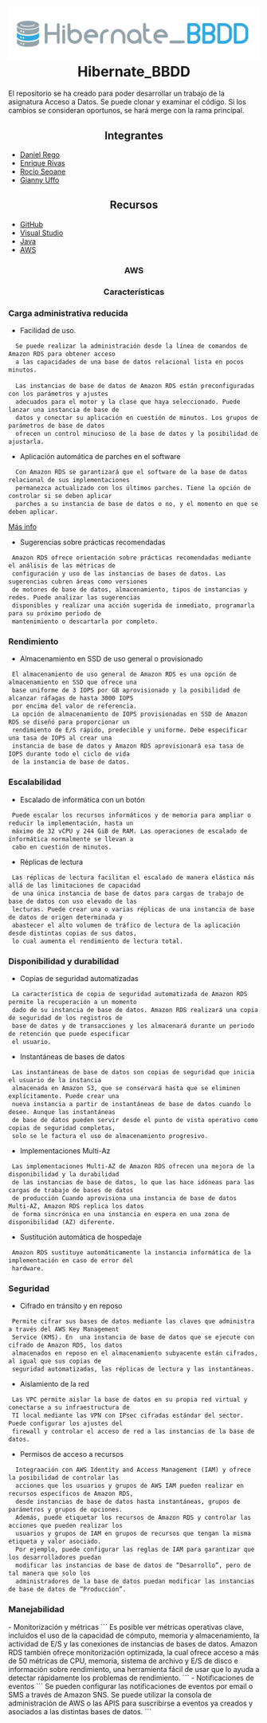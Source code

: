 <h1 align="center">
  <a href="https://github.com/Zettlr/Zettlr">
    <img src="https://github.com/RegoFp/Hibernate_BBDD/blob/main/logo.jpeg" alt="Hibernate_BBDD"/>
  </a>
  <br/>
  Hibernate_BBDD
</h1>

El repositorio se ha creado para poder desarrollar un trabajo de la asignatura Acceso a Datos.
Se puede clonar y examinar el código. Si los cambios se consideran oportunos, se hará merge con la rama principal.

<h2 align ="center"> Integrantes</h2>

  - [Daniel Rego](https://github.com/RegoFp)
  - [Enrique Rivas](https://github.com/enriquerivasf)
  - [Rocío Seoane](https://github.com/rocioseoane)
  - [Gianny Uffo](https://github.com/uffogianny)

<h2 align ="center"> Recursos</H2>

* [GitHub](https://www.docker.com/products/docker-desktop)
* [Visual Studio](https://visualstudio.microsoft.com/es/)
* [Java](https://www.java.com/es/)
* [AWS](https://aws.amazon.com/es/)

<h3 align ="center">AWS</h3>
<h3 align = "center">Características</h3>

  <h3>Carga administrativa reducida</h4>
  
  - Facilidad de uso.  
  
  ```
    Se puede realizar la administración desde la línea de comandos de Amazon RDS para obtener acceso 
    a las capacidades de una base de datos relacional lista en pocos minutos. 
    
    Las instancias de base de datos de Amazon RDS están preconfiguradas con los parámetros y ajustes 
    adecuados para el motor y la clase que haya seleccionado. Puede lanzar una instancia de base de 
    datos y conectar su aplicación en cuestión de minutos. Los grupos de parámetros de base de datos
    ofrecen un control minucioso de la base de datos y la posibilidad de ajustarla.
  ```
  -  Aplicación automática de parches en el software
  ```
    Con Amazon RDS se garantizará que el software de la base de datos relacional de sus implementaciones 
    permanezca actualizado con los últimos parches. Tiene la opción de controlar si se deben aplicar 
    parches a su instancia de base de datos o no, y el momento en que se deben aplicar.
  ```
   [Más info](https://docs.aws.amazon.com/AmazonRDS/latest/UserGuide/Welcome.html)
   
   -  Sugerencias sobre prácticas recomendadas
   ```
    Amazon RDS ofrece orientación sobre prácticas recomendadas mediante el análisis de las métricas de 
    configuración y uso de las instancias de bases de datos. Las sugerencias cubren áreas como versiones 
    de motores de base de datos, almacenamiento, tipos de instancias y redes. Puede analizar las sugerencias
    disponibles y realizar una acción sugerida de inmediato, programarla para su próximo periodo de 
    mantenimiento o descartarla por completo. 
   ```
   
   <h3> Rendimiento</h3>
   
   - Almacenamiento en SSD de uso general o provisionado 
   ```
    El almacenamiento de uso general de Amazon RDS es una opción de almacenamiento en SSD que ofrece una 
    base uniforme de 3 IOPS por GB aprovisionado y la posibilidad de alcanzar ráfagas de hasta 3000 IOPS 
    por encima del valor de referencia. 
    La opción de almacenamiento de IOPS provisionadas en SSD de Amazon RDS se diseñó para proporcionar un 
    rendimiento de E/S rápido, predecible y uniforme. Debe especificar una tasa de IOPS al crear una 
    instancia de base de datos y Amazon RDS aprovisionará esa tasa de IOPS durante todo el ciclo de vida 
    de la instancia de base de datos. 
  ```
   
   
   <h3> Escalabilidad</h3>
   
   - Escalado de informática con un botón    
 
   ```
    Puede escalar los recursos informáticos y de memoria para ampliar o reducir la implementación, hasta un 
    máximo de 32 vCPU y 244 GiB de RAM. Las operaciones de escalado de informática normalmente se llevan a 
    cabo en cuestión de minutos. 
   ```
   
   -  Réplicas de lectura 
   ```
    Las réplicas de lectura facilitan el escalado de manera elástica más allá de las limitaciones de capacidad
    de una única instancia de base de datos para cargas de trabajo de base de datos con uso elevado de las 
    lecturas. Puede crear una o varias réplicas de una instancia de base de datos de origen determinada y 
    abastecer el alto volumen de tráfico de lectura de la aplicación desde distintas copias de sus datos, 
    lo cual aumenta el rendimiento de lectura total.
   ```
   
   <h3> Disponibilidad y durabilidad</h3>
   
   - Copias de seguridad automatizadas
   
   ```
    La característica de copia de seguridad automatizada de Amazon RDS permite la recuperación a un momento
    dado de su instancia de base de datos. Amazon RDS realizará una copia de seguridad de los registros de 
    base de datos y de transacciones y los almacenará durante un periodo de retención que puede especificar 
    el usuario. 
   ```
   
   - Instantáneas de bases de datos
   ```
    Las instantáneas de base de datos son copias de seguridad que inicia el usuario de la instancia 
    almacenada en Amazon S3, que se conservará hasta que se eliminen explícitamente. Puede crear una 
    nueva instancia a partir de instantáneas de base de datos cuando lo desee. Aunque las instantáneas 
    de base de datos pueden servir desde el punto de vista operativo como copias de seguridad completas, 
    solo se le factura el uso de almacenamiento progresivo.
   ```
   
   - Implementaciones Multi-Az
   ```
    Las implementaciones Multi-AZ de Amazon RDS ofrecen una mejora de la disponibilidad y la durabilidad 
    de las instancias de base de datos, lo que las hace idóneas para las cargas de trabajo de bases de datos
    de producción Cuando aprovisiona una instancia de base de datos Multi-AZ, Amazon RDS replica los datos 
    de forma sincrónica en una instancia en espera en una zona de disponibilidad (AZ) diferente.
   ```
   
   - Sustitución automática de hospedaje 
   ```
    Amazon RDS sustituye automáticamente la instancia informática de la implementación en caso de error del
    hardware.
   ```
  <h3> Seguridad</h3>
  
  - Cifrado en tránsito y en reposo
   ```
    Permite cifrar sus bases de datos mediante las claves que administra a través del AWS Key Management 
    Service (KMS). En  una instancia de base de datos que se ejecute con cifrado de Amazon RDS, los datos 
    almacenados en reposo en el almacenamiento subyacente están cifrados, al igual que sus copias de 
    seguridad automatizadas, las réplicas de lectura y las instantáneas.
   ```
   
   - Aislamiento de la red
   ```
    Las VPC permite aislar la base de datos en su propia red virtual y conectarse a su infraestructura de 
    TI local mediante las VPN con IPsec cifradas estándar del sector. Puede configurar los ajustes del 
    firewall y controlar el acceso de red a las instancias de la base de datos.
   ```
   - Permisos de acceso a recursos
   ```
     Integraación con AWS Identity and Access Management (IAM) y ofrece la posibilidad de controlar las 
     acciones que los usuarios y grupos de AWS IAM pueden realizar en recursos específicos de Amazon RDS, 
     desde instancias de base de datos hasta instantáneas, grupos de parámetros y grupos de opciones.
     Además, puede etiquetar los recursos de Amazon RDS y controlar las acciones que pueden realizar los 
     usuarios y grupos de IAM en grupos de recursos que tengan la misma etiqueta y valor asociado. 
     Por ejemplo, puede configurar las reglas de IAM para garantizar que los desarrolladores puedan 
     modificar las instancias de base de datos de “Desarrollo”, pero de tal manera que solo los 
     administradores de la base de datos puedan modificar las instancias de base de datos de “Producción”. 
   ```
    
  <h3> Manejabilidad</h3>
    - Monitorización y métricas
    ```
     Es posible ver métricas operativas clave, incluidos el uso de la capacidad de cómputo, memoria y 
     almacenamiento, la actividad de E/S y las conexiones de instancias de bases de datos. Amazon RDS 
     también ofrece monitorización optimizada, la cual ofrece acceso a más de 50 métricas de CPU, memoria, 
     sistema de archivo y E/S de disco e información sobre rendimiento, una herramienta fácil de usar 
     que lo ayuda a detectar rápidamente los problemas de rendimiento.
    ```
    - Notificaciones de eventos
   ```
    Se pueden configurar las notificaciones de eventos por email o SMS a través de Amazon SNS. Se puede
    utilizar la consola de administración de AWS o las APIS para suscribirse a eventos ya creados y 
    asociados a las distintas bases de datos.
   ```
   
